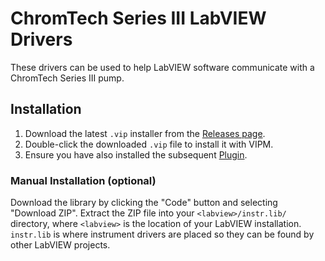 # ChromTech Series III LabVIEW Drivers

These drivers can be used to help LabVIEW software communicate with a 
ChromTech Series III pump.

## Installation

1. Download the latest `.vip` installer from the [Releases page](https://github.com/RxnRover/driver_chromtech_series_iii/releases).  
2. Double-click the downloaded `.vip` file to install it with VIPM.
3. Ensure you have also installed the subsequent  [Plugin](https://github.com/RxnRover/plugin_chromtech_series_iii_pump/releases).  

### Manual Installation (optional)

Download the library by clicking the "Code" button and selecting "Download 
ZIP". Extract the ZIP file into your `<labview>/instr.lib/` directory, where 
`<labview>` is the location of your LabVIEW installation. `instr.lib` is where 
instrument drivers are placed so they can be found by other LabVIEW projects.
